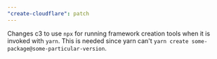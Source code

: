```yaml
---
"create-cloudflare": patch
---
```


Changes c3 to use `npx` for running framework creation tools when it is invoked with `yarn`. This is
needed since yarn can't `yarn create some-package@some-particular-version`.
